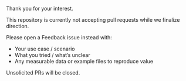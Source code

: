 Thank you for your interest.

This repository is currently not accepting pull requests while we finalize direction.

Please open a Feedback issue instead with:
- Your use case / scenario
- What you tried / what’s unclear
- Any measurable data or example files to reproduce value

Unsolicited PRs will be closed.

